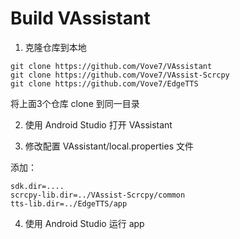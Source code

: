 
# Build VAssistant

1. 克隆仓库到本地
```shell
git clone https://github.com/Vove7/VAssistant
git clone https://github.com/Vove7/VAssist-Scrcpy
git clone https://github.com/Vove7/EdgeTTS
```
将上面3个仓库 clone 到同一目录


2. 使用 Android Studio 打开 VAssistant


3. 修改配置 VAssistant/local.properties 文件

添加：
```properties
sdk.dir=....
scrcpy-lib.dir=../VAssist-Scrcpy/common
tts-lib.dir=../EdgeTTS/app
```

4. 使用 Android Studio 运行 app

